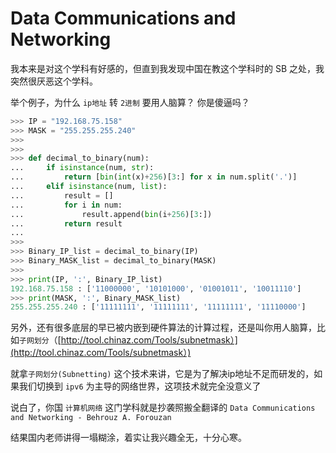 # Data Communications and Networking

我本来是对这个学科有好感的，但直到我发现中国在教这个学科时的 SB 之处，我突然很厌恶这个学科。

举个例子，为什么 `ip地址` 转 `2进制` 要用人脑算？ 你是傻逼吗？

```python
>>> IP = "192.168.75.158"
>>> MASK = "255.255.255.240"
>>> 
>>> 
>>> def decimal_to_binary(num):
...     if isinstance(num, str):
...         return [bin(int(x)+256)[3:] for x in num.split('.')]
...     elif isinstance(num, list):
...         result = []
...         for i in num:
...             result.append(bin(i+256)[3:])
...         return result
... 
>>> 
>>> Binary_IP_list = decimal_to_binary(IP)
>>> Binary_MASK_list = decimal_to_binary(MASK)
>>> 
>>> print(IP, ':', Binary_IP_list)
192.168.75.158 : ['11000000', '10101000', '01001011', '10011110']
>>> print(MASK, ':', Binary_MASK_list)
255.255.255.240 : ['11111111', '11111111', '11111111', '11110000']
```

另外，还有很多底层的早已被内嵌到硬件算法的计算过程，还是叫你用人脑算，比如`子网划分`（[http://tool.chinaz.com/Tools/subnetmask）](http://tool.chinaz.com/Tools/subnetmask）)

就拿`子网划分(Subnetting)` 这个技术来讲，它是为了解决ip地址不足而研发的，如果我们切换到 `ipv6` 为主导的网络世界，这项技术就完全没意义了

说白了，你国 `计算机网络` 这门学科就是抄袭照搬全翻译的 `Data Communications and Networking - Behrouz A. Forouzan`

结果国内老师讲得一塌糊涂，着实让我兴趣全无，十分心寒。

